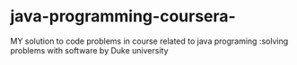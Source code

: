 # java-programming-coursera-
MY solution to code problems in course related to java programing :solving problems with software by Duke university 
